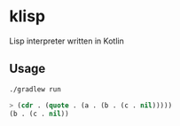 # klisp

Lisp interpreter written in Kotlin

## Usage

````bash
./gradlew run
````

```lisp
> (cdr . (quote . (a . (b . (c . nil)))))
(b . (c . nil))
```